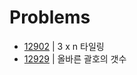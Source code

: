 # Problems

- [12902](https://programmers.co.kr/learn/courses/30/lessons/12902?language=java) | 3 x n 타일링
- [12929](https://programmers.co.kr/learn/courses/30/lessons/12929?language=java) | 올바른 괄호의 갯수